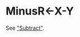 




<h1 class="heading"><span class="name">Minus</span><span class="command">R←X-Y</span></h1>

See ["Subtract"](../../scalar-dyadic-arithmetic-functions/subtract.md).



